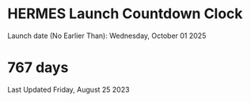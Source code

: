 # HERMES Launch Countdown Clock

Launch date (No Earlier Than): Wednesday, October 01 2025
# 767 days

Last Updated Friday, August 25 2023
